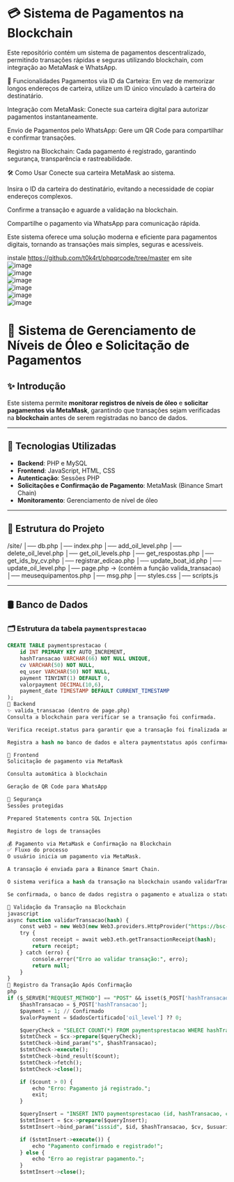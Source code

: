 # 💳 Sistema de Pagamentos na Blockchain
Este repositório contém um sistema de pagamentos descentralizado, permitindo transações rápidas e seguras utilizando blockchain, com integração ao MetaMask e WhatsApp.

🚀 Funcionalidades
Pagamentos via ID da Carteira: Em vez de memorizar longos endereços de carteira, utilize um ID único vinculado à carteira do destinatário.

Integração com MetaMask: Conecte sua carteira digital para autorizar pagamentos instantaneamente.

Envio de Pagamentos pelo WhatsApp: Gere um QR Code para compartilhar e confirmar transações.

Registro na Blockchain: Cada pagamento é registrado, garantindo segurança, transparência e rastreabilidade.

🛠 Como Usar
Conecte sua carteira MetaMask ao sistema.

Insira o ID da carteira do destinatário, evitando a necessidade de copiar endereços complexos.

Confirme a transação e aguarde a validação na blockchain.

Compartilhe o pagamento via WhatsApp para comunicação rápida.

Este sistema oferece uma solução moderna e eficiente para pagamentos digitais, tornando as transações mais simples, seguras e acessíveis.

instale https://github.com/t0k4rt/phpqrcode/tree/master em site
<br>
![image](https://github.com/user-attachments/assets/7e9ae3f7-0562-42c1-adb5-0b9bfac30b56)
<br>
![image](https://github.com/user-attachments/assets/95cb9a18-50b6-4193-b002-4d9d105d014a)
<br>
![image](https://github.com/user-attachments/assets/08a221c8-11b5-47d1-be18-8131d7ea6b65)
<br>
![image](https://github.com/user-attachments/assets/10458bc7-3436-4dfe-a2da-1d6ada5a235c)
<br>
![image](https://github.com/user-attachments/assets/7709bc31-d72c-4337-ab64-ba702937d570)
<br>
![image](https://github.com/user-attachments/assets/d305976c-3954-46e3-99de-1d3b715d22a2)

# 📌 Sistema de Gerenciamento de Níveis de Óleo e Solicitação de Pagamentos  

## ✨ Introdução  
Este sistema permite **monitorar registros de níveis de óleo** e **solicitar pagamentos via MetaMask**, garantindo que transações sejam verificadas na **blockchain** antes de serem registradas no banco de dados.  

---

## 🚀 Tecnologias Utilizadas  
- **Backend**: PHP e MySQL  
- **Frontend**: JavaScript, HTML, CSS  
- **Autenticação**: Sessões PHP  
- **Solicitações e Confirmação de Pagamento**: MetaMask (Binance Smart Chain)  
- **Monitoramento**: Gerenciamento de nível de óleo  

---

## 📂 Estrutura do Projeto  
/site/ │── db.php │── index.php │── add_oil_level.php │── delete_oil_level.php │── get_oil_levels.php │── get_respostas.php │── get_ids_by_cv.php │── registrar_edicao.php │── update_boat_id.php │── update_oil_level.php │── page.php → (contém a função valida_transacao) │── meusequipamentos.php │── msg.php │── styles.css │── scripts.js


---

## 🛢 Banco de Dados  
### 🗂 Estrutura da tabela `paymentsprestacao`  
```sql
CREATE TABLE paymentsprestacao (
    id INT PRIMARY KEY AUTO_INCREMENT,
    hashTransacao VARCHAR(66) NOT NULL UNIQUE,
    cv VARCHAR(50) NOT NULL,
    eq_user VARCHAR(50) NOT NULL,
    payment TINYINT(1) DEFAULT 0, 
    valorpayment DECIMAL(10,6),
    payment_date TIMESTAMP DEFAULT CURRENT_TIMESTAMP
);
🔧 Backend
✨ valida_transacao (dentro de page.php)
Consulta a blockchain para verificar se a transação foi confirmada.

Verifica receipt.status para garantir que a transação foi finalizada antes de registrar.

Registra a hash no banco de dados e altera paymentstatus após confirmação.

🎨 Frontend
Solicitação de pagamento via MetaMask

Consulta automática à blockchain

Geração de QR Code para WhatsApp

🔐 Segurança
Sessões protegidas

Prepared Statements contra SQL Injection

Registro de logs de transações

💰 Pagamento via MetaMask e Confirmação na Blockchain
✅ Fluxo do processo
O usuário inicia um pagamento via MetaMask.

A transação é enviada para a Binance Smart Chain.

O sistema verifica a hash da transação na blockchain usando validarTransacao().

Se confirmada, o banco de dados registra o pagamento e atualiza o status.

🔎 Validação da Transação na Blockchain
javascript
async function validarTransacao(hash) {
    const web3 = new Web3(new Web3.providers.HttpProvider("https://bsc-dataseed.binance.org/"));
    try {
        const receipt = await web3.eth.getTransactionReceipt(hash);
        return receipt;
    } catch (erro) {
        console.error("Erro ao validar transação:", erro);
        return null;
    }
}
📝 Registro da Transação Após Confirmação
php
if ($_SERVER["REQUEST_METHOD"] == "POST" && isset($_POST['hashTransacao'])) {
    $hashTransacao = $_POST['hashTransacao'];
    $payment = 1; // Confirmado
    $valorPayment = $dadosCertificado['oil_level'] ?? 0;

    $queryCheck = "SELECT COUNT(*) FROM paymentsprestacao WHERE hashTransacao = ?";
    $stmtCheck = $cx->prepare($queryCheck);
    $stmtCheck->bind_param("s", $hashTransacao);
    $stmtCheck->execute();
    $stmtCheck->bind_result($count);
    $stmtCheck->fetch();
    $stmtCheck->close();

    if ($count > 0) {
        echo "Erro: Pagamento já registrado.";
        exit;
    }

    $queryInsert = "INSERT INTO paymentsprestacao (id, hashTransacao, cv, eq_user, payment, valorpayment) VALUES (?, ?, ?, ?, ?, ?)";
    $stmtInsert = $cx->prepare($queryInsert);
    $stmtInsert->bind_param("isssid", $id, $hashTransacao, $cv, $usuario, $payment, $valorPayment);

    if ($stmtInsert->execute()) {
        echo "Pagamento confirmado e registrado!";
    } else {
        echo "Erro ao registrar pagamento.";
    }
    $stmtInsert->close();
